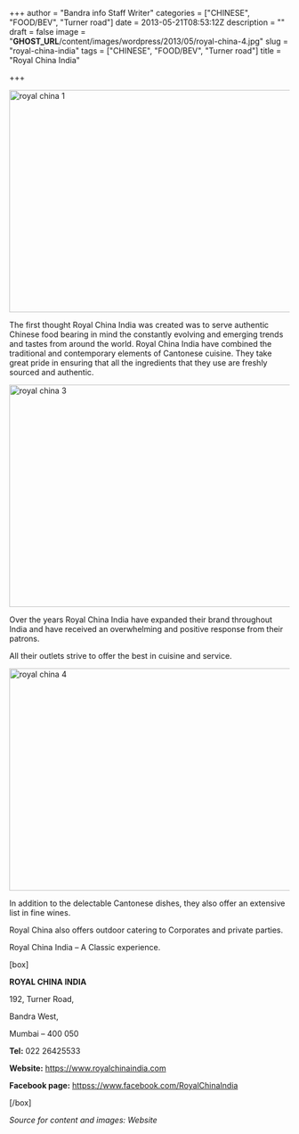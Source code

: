 +++
author = "Bandra info Staff Writer"
categories = ["CHINESE", "FOOD/BEV", "Turner road"]
date = 2013-05-21T08:53:12Z
description = ""
draft = false
image = "__GHOST_URL__/content/images/wordpress/2013/05/royal-china-4.jpg"
slug = "royal-china-india"
tags = ["CHINESE", "FOOD/BEV", "Turner road"]
title = "Royal China India"

+++


<p><a href="https://i0.wp.com/bandra.info/wp-content/uploads/2013/05/royal-china-1.jpg?ssl=1"><img loading="lazy" class="size-full wp-image-2099 aligncenter" alt="royal china 1" src="https://i0.wp.com/bandra.info/wp-content/uploads/2013/05/royal-china-1.jpg?resize=598%2C399&#038;ssl=1" width="598" height="399" srcset="https://i0.wp.com/bandra.info/wp-content/uploads/2013/05/royal-china-1.jpg?w=598&amp;ssl=1 598w, https://i0.wp.com/bandra.info/wp-content/uploads/2013/05/royal-china-1.jpg?resize=300%2C200&amp;ssl=1 300w" sizes="(max-width: 598px) 100vw, 598px" data-recalc-dims="1" /></a></p>
<p>The first thought Royal China India was created was to serve authentic Chinese food bearing in mind the constantly evolving and emerging trends and tastes from around the world. Royal China India have combined the traditional and contemporary elements of Cantonese cuisine. They take great pride in ensuring that all the ingredients that they use are freshly sourced and authentic.</p>
<p><a href="https://i2.wp.com/bandra.info/wp-content/uploads/2013/05/royal-china-3.jpg?ssl=1"><img loading="lazy" class="size-full wp-image-2101 aligncenter" alt="royal china 3" src="https://i2.wp.com/bandra.info/wp-content/uploads/2013/05/royal-china-3.jpg?resize=598%2C399&#038;ssl=1" width="598" height="399" srcset="https://i2.wp.com/bandra.info/wp-content/uploads/2013/05/royal-china-3.jpg?w=598&amp;ssl=1 598w, https://i2.wp.com/bandra.info/wp-content/uploads/2013/05/royal-china-3.jpg?resize=300%2C200&amp;ssl=1 300w" sizes="(max-width: 598px) 100vw, 598px" data-recalc-dims="1" /></a></p>
<p>Over the years Royal China India have expanded their brand throughout India and have received an overwhelming and positive response from their patrons.</p>
<p>All their outlets strive to offer the best in cuisine and service.</p>
<p><a href="https://i0.wp.com/bandra.info/wp-content/uploads/2013/05/royal-china-4.jpg?ssl=1"><img loading="lazy" class="size-full wp-image-2098 aligncenter" alt="royal china 4" src="https://i0.wp.com/bandra.info/wp-content/uploads/2013/05/royal-china-4.jpg?resize=598%2C399&#038;ssl=1" width="598" height="399" srcset="https://i0.wp.com/bandra.info/wp-content/uploads/2013/05/royal-china-4.jpg?w=598&amp;ssl=1 598w, https://i0.wp.com/bandra.info/wp-content/uploads/2013/05/royal-china-4.jpg?resize=300%2C200&amp;ssl=1 300w" sizes="(max-width: 598px) 100vw, 598px" data-recalc-dims="1" /></a></p>
<p>In addition to the delectable Cantonese dishes, they also offer an extensive list in fine wines.</p>
<p>Royal China also offers outdoor catering to Corporates and private parties.</p>
<p>Royal China India – A Classic experience.</p>
<p>[box]</p>
<p><strong>ROYAL CHINA INDIA</strong></p>
<p>192, Turner Road,</p>
<p>Bandra West,</p>
<p>Mumbai &#8211; 400 050</p>
<p><strong>Tel:</strong> 022 26425533</p>
<p><strong>Website:</strong> <a href="https://www.royalchinaindia.com/food_drinks.php">https://www.royalchinaindia.com</a></p>
<p><strong>Facebook page:</strong> <a href="httpss://www.facebook.com/RoyalChinaIndia">httpss://www.facebook.com/RoyalChinaIndia</a></p>
<p>[/box]</p>
<p><em>Source for content and images: Website</em></p>



